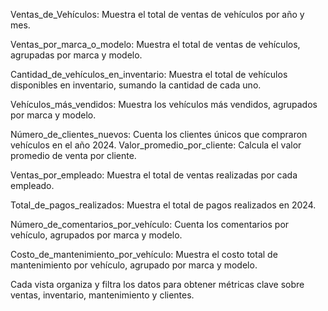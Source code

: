 Ventas_de_Vehículos: Muestra el total de ventas de vehículos por año y mes.

Ventas_por_marca_o_modelo: Muestra el total de ventas de vehículos, agrupadas por marca y modelo.

Cantidad_de_vehículos_en_inventario: Muestra el total de vehículos disponibles en inventario, sumando la cantidad de cada uno.

Vehículos_más_vendidos: Muestra los vehículos más vendidos, agrupados por marca y modelo.


Número_de_clientes_nuevos: Cuenta los clientes únicos que compraron vehículos en el año 2024.
Valor_promedio_por_cliente: Calcula el valor promedio de venta por cliente.


Ventas_por_empleado: Muestra el total de ventas realizadas por cada empleado.

Total_de_pagos_realizados: Muestra el total de pagos realizados en 2024.

Número_de_comentarios_por_vehículo: Cuenta los comentarios por vehículo, agrupados por marca y modelo.

Costo_de_mantenimiento_por_vehículo: Muestra el costo total de mantenimiento por vehículo, agrupado por marca y modelo.

Cada vista organiza y filtra los datos para obtener métricas clave sobre ventas, inventario, mantenimiento y clientes.

